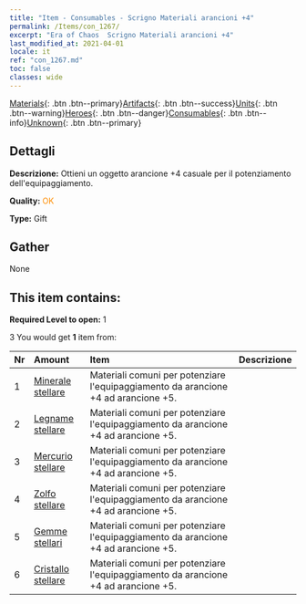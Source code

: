 ```yaml
---
title: "Item - Consumables - Scrigno Materiali arancioni +4"
permalink: /Items/con_1267/
excerpt: "Era of Chaos  Scrigno Materiali arancioni +4"
last_modified_at: 2021-04-01
locale: it
ref: "con_1267.md"
toc: false
classes: wide
---
```

 [Materials](/it/Items/){: .btn .btn--primary}[Artifacts](/it/Items/Artifacts/){: .btn .btn--success}[Units](/it/Items/Units/){: .btn .btn--warning}[Heroes](/it/Items/Heroes/){: .btn .btn--danger}[Consumables](/it/Items/Consumables/){: .btn .btn--info}[Unknown](/it/Items/Unknown/){: .btn .btn--primary}

## Dettagli
 **Descrizione:** Ottieni un oggetto arancione +4 casuale per il potenziamento dell'equipaggiamento.

 **Quality:** <span style="color: #FF8C00">OK</span>

 **Type:** Gift

## Gather

  None

## This item contains:

 **Required Level to open:** 1

 3 You would get **1** item  from:

  | Nr | Amount |     Item    | Descrizione |
  |:---|:-------|:------------|:-----------:|
  | 1 | [Minerale stellare](/it/Items/mat_89/) | Materiali comuni per potenziare l'equipaggiamento da arancione +4 ad arancione +5. | 
  | 2 | [Legname stellare](/it/Items/mat_90/) | Materiali comuni per potenziare l'equipaggiamento da arancione +4 ad arancione +5. | 
  | 3 | [Mercurio stellare](/it/Items/mat_91/) | Materiali comuni per potenziare l'equipaggiamento da arancione +4 ad arancione +5. | 
  | 4 | [Zolfo stellare](/it/Items/mat_92/) | Materiali comuni per potenziare l'equipaggiamento da arancione +4 ad arancione +5. | 
  | 5 | [Gemme stellari](/it/Items/mat_93/) | Materiali comuni per potenziare l'equipaggiamento da arancione +4 ad arancione +5. | 
  | 6 | [Cristallo stellare](/it/Items/mat_94/) | Materiali comuni per potenziare l'equipaggiamento da arancione +4 ad arancione +5. | 
